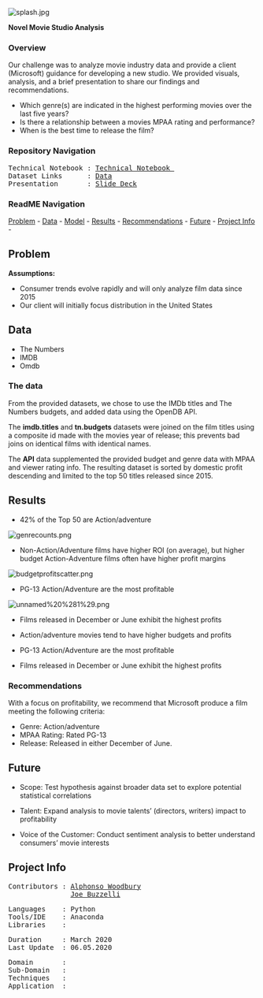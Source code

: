 ![splash.jpg](https://github.com/a-woodbury/Greenlight/blob/master/Resources/greenlightsplash.png)

**Novel Movie Studio Analysis**


### Overview

Our challenge was to analyze movie industry data and provide a client (Microsoft) guidance for developing a new studio. We provided visuals, analysis, and a brief presentation to share our findings and recommendations. 

* Which genre(s) are indicated in the highest performing movies over the last five years?
* Is there a relationship between a movies MPAA rating and performance?
* When is the best time to release the film?

### Repository Navigation
<pre>
Technical Notebook : <a href=https://github.com/a-woodbury/Greenlight/blob/master/notebooks/mod1_jbaw_analysis%26viz_aw.ipynb>Technical Notebook </a>
Dataset Links      : <a href=https://github.com/a-woodbury/Greenlight/tree/master/data>Data</a>
Presentation       : <a href=https://github.com/a-woodbury/Greenlight/blob/master/Presentation/Mod1%20Project%20Presentation%20v2.pptx.pdf>Slide Deck</a>
</pre>

### ReadME Navigation

[Problem](https://github.com/a-woodbury/RxVision/blob/master/README.md#problem) - 
[Data](https://github.com/a-woodbury/RxVision#data) -
[Model](https://github.com/a-woodbury/RxVision#model) -
[Results](https://github.com/a-woodbury/RxVision#results) - 
[Recommendations](https://github.com/a-woodbury/RxVision#recommendations) - 
[Future](https://github.com/a-woodbury/RxVision#future) - 
[Project Info](https://github.com/a-woodbury/RxVision#project-info) -

## Problem

**Assumptions:**
* Consumer trends evolve rapidly and will only analyze film data since 2015
* Our client will initially focus distribution in the United States


## Data 
* The Numbers
* IMDB
* Omdb




### The data

From the provided datasets, we chose to use the IMDb titles and The Numbers budgets, and added data using the OpenDB API.

The **imdb.titles** and **tn.budgets** datasets were joined on the film titles using a composite id made with the movies year of release; this prevents bad joins on identical films with identical names. 

The **API** data supplemented the provided budget and genre data with MPAA and viewer rating info. The resulting dataset is sorted by domestic profit descending and limited to the top 50 titles released since 2015.

## Results

* 42% of the Top 50 are Action/adventure

![genrecounts.png](https://github.com/a-woodbury/Greenlight/blob/master/images/genrecounts.png)

* Non-Action/Adventure films have higher ROI (on average), but higher budget Action-Adventure films often have higher profit margins

![budgetprofitscatter.png](https://github.com/a-woodbury/Greenlight/blob/master/images/budgetprofitscatter.png)

* PG-13 Action/Adventure are the most profitable

![unnamed%20%281%29.png](https://github.com/a-woodbury/Greenlight/blob/master/images/Screen%20Shot%202020-03-05%20at%2012.55.06%20PM.png)

* Films released in December or June exhibit the highest profits

* Action/adventure movies tend to have higher budgets and profits

* PG-13 Action/Adventure are the most profitable

* Films released in December or June exhibit the highest profits

### Recommendations
With a focus on profitability, we recommend that Microsoft produce a film meeting the following criteria:
* Genre: Action/adventure
* MPAA Rating: Rated PG-13
* Release: Released in either December of June.

## Future
* Scope: Test hypothesis against broader data set to explore potential statistical correlations

* Talent: Expand analysis to movie talents’ (directors, writers) impact to profitability

* Voice of the Customer: Conduct sentiment analysis to better understand consumers’ movie interests


## Project Info

<pre>
Contributors : <a href=https://github.com/a-woodbury>Alphonso Woodbury</a>
               <a href=https://github.com/a-woodbury>Joe Buzzelli</a>
</pre>

<pre>
Languages    : Python
Tools/IDE    : Anaconda
Libraries    : 
</pre>

<pre>
Duration     : March 2020
Last Update  : 06.05.2020
</pre>

<pre>
Domain       : 
Sub-Domain   : 
Techniques   :  
Application  : 
</pre>
